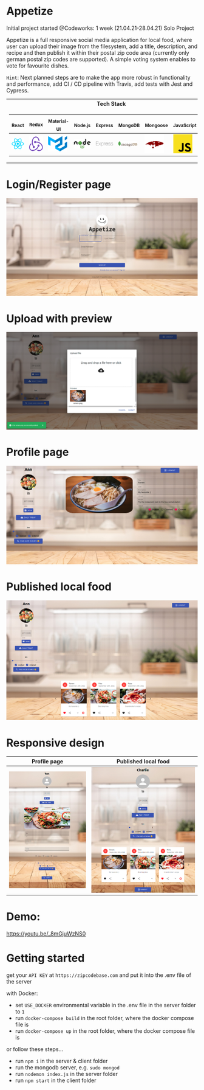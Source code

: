 # Appetize
Initial project started @Codeworks: 1 week (21.04.21-28.04.21) Solo Project

Appetize is a full responsive social media application for local food, where user can upload their image from the filesystem,
add a title, description, and recipe and then publish it within their postal zip code area (currently only german postal zip codes are supported).
A simple voting system enables to vote for favourite dishes.

`Hint`: Next planned steps are to make the app more robust in functionality and performance, add CI / CD pipeline with Travis, add tests with Jest and Cypress.

<table>
<tr><th>Tech Stack</th><th>API</th></tr>
<tr><td>

 <sub> React </sub> |<sub>  Redux <sub>| <sub> Material-UI </sub> | <sub> Node.js </sub> | <sub> Express </sub> | <sub> MongoDB </sub> | <sub> Mongoose </sub> |  <sub> JavaScript </sub> |  <sub> Jest </sub>  | 
|--|--|--|--|--|--|--|--|--
[<img src="https://github.com/nik-neg/appetize/blob/main/techstack_images/react.svg" alt="drawing" width="50"/>](https://reactjs.org/) | [<img src="https://raw.githubusercontent.com/devicons/devicon/master/icons/redux/redux-original.svg" alt="redux" width="40" height="40"/>](https://redux.js.org) | [<img src="https://github.com/nik-neg/appetize/blob/main/techstack_images/material-ui.svg" alt="drawing" width="50"/>](https://material-ui.com/) | [<img src="https://github.com/nik-neg/appetize/blob/main/techstack_images/nodejs.svg" alt="drawing" width="50"/>](https://nodejs.org/en/) | [<img src="https://github.com/nik-neg/appetize/blob/main/techstack_images/express.svg" alt="drawing" width="50"/>](https://expressjs.com/) |  [<img src="https://github.com/nik-neg/appetize/blob/main/techstack_images/mongodb.svg" alt="drawing" width="50"/>](https://www.mongodb.com/) |  [<img src="https://github.com/nik-neg/appetize/blob/main/techstack_images/mongoose.png" alt="drawing" width="50"/>](https://mongoosejs.com/) |  [<img src="https://github.com/nik-neg/appetize/blob/main/techstack_images/javascript.svg" alt="drawing" width="50"/>](https://www.javascript.com/) |  [<img src="https://github.com/nik-neg/appetize/blob/main/techstack_images/jest.svg" alt="drawing" width="50"/>](https://jestjs.io/)  | 
 </td><td>
 
[Zip Code API](https://zipcodebase.com/)
</td></tr> </table> 

# Login/Register page
![alt text](https://github.com/nik-neg/Appetize/blob/main/images/1_login.png)

# Upload with preview
![alt text](https://github.com/nik-neg/Appetize/blob/main/images/2_dropzone_preview.png)

# Profile page
![alt text](https://github.com/nik-neg/Appetize/blob/main/images/3_favourite_food.png)

# Published local food
![alt text](https://github.com/nik-neg/Appetize/blob/main/images/4_area_food.png)
 
# Responsive design
 Profile page             |  Published local food
:-------------------------:|:-------------------------:
![alt text](https://github.com/nik-neg/Appetize/blob/main/images/3_favourite_food_responsive.png) |  ![alt text](https://github.com/nik-neg/Appetize/blob/main/images/4_area_food_responsive.png)

# Demo:
https://youtu.be/_8mGjuWzNS0

# Getting started
 
get your `API KEY` at `https://zipcodebase.com` and put it into the .env file of the server
 
with Docker:
 - set `USE_DOCKER` environmental variable in the .env file in the server folder to `1`
 - run `docker-compose build` in the root folder, where the docker compose file is
 - run `docker-compose up` in the root folder, where the docker compose file is

or follow these steps...

- run `npm i` in the server & client folder
- run the mongodb server, e.g. `sudo mongod`
- run `nodemon index.js` in the server folder
- run `npm start` in the client folder
